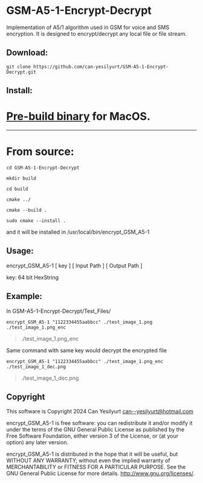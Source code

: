 # GSM-A5-1-Encrypt-Decrypt
Implementation of A5/1 algorithm used in GSM for voice and SMS encryption.  It is designed to encrypt/decrypt any local file or file stream.

## Download:
```
git clone https://github.com/can-yesilyurt/GSM-A5-1-Encrypt-Decrypt.git
```
## Install:

# [Pre-build binary](https://github.com/can-yesilyurt/GSM-A5-1-Encrypt-Decrypt/tree/main/prebuild_bin) for MacOS.

***

# From source:

```
cd GSM-A5-1-Encrypt-Decrypt

mkdir build

cd build

cmake ../

cmake --build .

sudo cmake --install .
```
and it will be installed in /usr/local/bin/encrypt_GSM_A5-1

## Usage:

encrypt_GSM_A5-1 [ key ] [ Input Path ] [ Output Path ]

key: 64 bit HexString

## Example: 

In GSM-A5-1-Encrypt-Decrypt/Test_Files/
```
encrypt_GSM_A5-1 "1122334455aabbcc" ./test_image_1.png ./test_image_1.png_enc
```
> ./test_image_1.png_enc

Same command with same key would decrypt the encrypted file
```
encrypt_GSM_A5-1 "1122334455aabbcc" ./test_image_1.png_enc ./test_image_1_dec.png
```
> ./test_image_1_dec.png


## Copyright

This software is Copyright 2024 Can Yesilyurt <can--yesilyurt@hotmail.com>

encrypt_GSM_A5-1 is free software: you can redistribute it and/or modify
it under the terms of the GNU General Public License as published by
the Free Software Foundation, either version 3 of the License, or
(at your option) any later version.

encrypt_GSM_A5-1 is distributed in the hope that it will be useful,
but WITHOUT ANY WARRANTY; without even the implied warranty of
MERCHANTABILITY or FITNESS FOR A PARTICULAR PURPOSE.  See the
GNU General Public License for more details.
<http://www.gnu.org/licenses/>.

